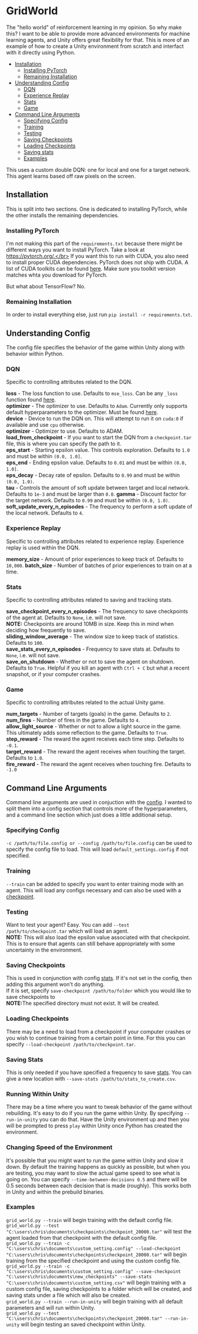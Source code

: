 # GridWorld

The "hello world" of reinforcement learning in my opinion. So why make this? I want to be able to provide more advanced environments for machine learning agents, and Unity offers great flexibility for that. This is more of an example of how to create a Unity environment from scratch and interfact with it directly using Python.

- [Installation](#installation)
  - [Installing PyTorch](#installing-pytorch)
  - [Remaining Installation](#remaining-installation)
- [Understanding Config](#understanding-config)
  - [DQN](#dqn)
  - [Experience Replay](#experience-replay)
  - [Stats](#stats)
  - [Game](#game)
- [Command Line Arguments](#command-line-arguments)
  - [Specifying Config](#specifying-config)
  - [Training](#training)
  - [Testing](#testing)
  - [Saving Checkpoints](#saving-checkpoints)
  - [Loading Checkpoints](#loading-checkpoints)
  - [Saving stats](#saving-stats)
  - [Examples](#examples)


This uses a custom double DQN: one for local and one for a target network. This agent learns based off raw pixels on the screen.
## Installation

This is split into two sections. One is dedicated to installing PyTorch, while the other installs the remaining dependencies.

### Installing PyTorch

I'm not making this part of the `requirements.txt` because there might be different ways you want to install PyTorch. Take a look at https://pytorch.org/.</br>
If you want this to run with CUDA, you also need to install proper CUDA dependencies. PyTorch does not ship with CUDA. A list of CUDA toolkits can be found [here](https://developer.nvidia.com/cuda-toolkit-archive). Make sure you toolkit version matches whta you download for PyTorch.

But what about TensorFlow? No.

### Remaining Installation

In order to install everything else, just run `pip install -r requirements.txt`.

## Understanding Config

The config file specifies the behavior of the game within Unity along with behavior within Python.

### DQN

Specific to controlling attributes related to the DQN.

<b>loss</b> - The loss function to use. Defaults to `mse_loss`. Can be any `_loss` function found [here](https://pytorch.org/docs/stable/nn.functional.html).<br>
<b>optimizer</b> - The optimizer to use. Defaults to `Adam`. Currently only supports default hyperparameters to the optimizer. Must be found [here](https://pytorch.org/docs/stable/optim.html). <br>
<b>device</b> - Device to run the DQN on. This will attempt to run it on `cuda:0` if available and use `cpu` otherwise.<br>
<b>optimizer</b> - Optimizer to use. Defaults to ADAM.<br>
<b>load_from_checkpoint</b> - If you want to start the DQN from a `checkpoint.tar` file, this is where you can specify the path to it.<br>
<b>eps_start</b> - Starting epsilon value. This controls exploration. Defaults to `1.0` and must be within `(0.0, 1.0]`.<br>
<b>eps_end</b> - Ending epsilon value. Defaults to `0.01` and must be within `(0.0, 1.0]`.<br>
<b>eps_decay</b> - Decay rate of epsilon. Defaults to `0.99` and must be within `(0.0, 1.0)`.<br>
<b>tau</b> - Controls the amount of soft update between target and local network. Defaults to `1e-3` and must be larger than `0.0`.
<b>gamma</b> - Discount factor for the target network. Defaults to `0.99` and must be within `(0.0, 1.0)`.
<b>soft_update_every_n_episodes</b> - The frequency to perform a soft update of the local network. Defaults to `4`.

### Experience Replay

Specific to controlling attributes related to experience replay. Experience replay is used within the DQN.

<b>memory_size</b> - Amount of prior experiences to keep track of. Defaults to `10,000`.
<b>batch_size</b> - Number of batches of prior experiences to train on at a time.

### Stats

Specific to controlling attributes related to saving and tracking stats.

<b>save_checkpoint_every_n_episodes</b> - The frequency to save checkpoints of the agent at. Defaults to `None`, i.e. will not save.<br>
<b>NOTE:</b> Checkpoints are around 10MB in size. Keep this in mind when deciding how frequently to save.<br>
<b>sliding_window_average</b> - The window size to keep track of statistics. Defaults to `100`.<br>
<b>save_stats_every_n_episodes</b> - Frequency to save stats at. Defaults to `None`, i.e. will not save.<br>
<b>save_on_shutdown</b> - Whether or not to save the agent on shutdown. Defaults to `True`. Helpful if you kill an agent with `Ctrl + C` but what a recent snapshot, or if your computer crashes.<br>

### Game

Specific to controlling attributes related to the actual Unity game.

<b>num_targets</b> - Number of targets (goals) in the game. Defaults to `2`.<br>
<b>num_fires</b> - Number of fires in the game. Defaults to `4`.<br>
<b>allow_light_source</b> - Whether or not to allow a light source in the game. This ultimately adds some reflection to the game. Defaults to `True`.<br>
<b>step_reward</b> - The reward the agent receives each time step. Defaults to `-0.1`.<br>
<b>target_reward</b> - The reward the agent receives when touching the target. Defaults to `1.0`.<br>
<b>fire_reward</b> - The reward the agent receives when touching fire. Defaults to `-1.0`<br>

## Command Line Arguments

Command line arguments are used in conjuction with the [config](#understanding-config). I wanted to split them into a config section that controls more of the hyperparameters, and a command line section which just does a little additional setup.

### Specifying Config

`-c /path/to/file.config or --config /path/to/file.config` can be used to specify the config file to load. This will load `default_settings.config` if not specified.

### Training

`--train` can be added to specify you want to enter training mode with an agent. This will load any configs necessary and can also be used with a [checkpoint](#dqn).

### Testing

Want to test your agent? Easy. You can add `--test /path/to/checkpoint.tar` which will load an agent.<br>
<b>NOTE:</b> This will also load the epsilon value associated with that checkpoint. This is to ensure that agents can still behave appropriately with some uncertainty in the environment.

### Saving Checkpoints

This is used in conjunction with config [stats](#stats). If it's not set in the config, then adding this argument won't do anything.<br>
If it is set, specify `save-checkpoint /path/to/folder` which you would like to save checkpoints to<br>
<b>NOTE:</b>The specified directory must not exist. It will be created.

### Loading Checkpoints

There may be a need to load from a checkpoint if your computer crashes or you wish to continue training from a certain point in time. For this you can specify `--load-checkpoint /path/to/checkpoint.tar`.

### Saving Stats

This is only needed if you have specified a frequency to save [stats](#stats). You can give a new location with `--save-stats /path/to/stats_to_create.csv`.

### Running Within Unity

There may be a time where you want to tweak behavior of the game without rebuilding. It's easy to do if you run the game within Unity. By specifying `--run-in-unity` you can do that. Have the Unity environment up and then you will be prompted to press `play` within Unity once Python has created the environment.

### Changing Speed of the Environment

It's possible that you might want to run the game within Unity and slow it down. By default the training happens as quickly as possible, but when you are testing, you may want to slow the actual game speed to see what is going on. You can specify `--time-between-decisions 0.5` and there will be 0.5 seconds between each decision that is made (roughly). This works both in Unity and within the prebuild binaries.

### Examples

`grid_world.py --train` will begin training with the default config file.<br>
`grid_world.py --test "C:\users\chris\documents\checkpoints\checkpoint_20000.tar"` will test the agent loaded from that checkpoint with the default config file.
`grid_world.py --train -c "C:\users\chris\documents\custom_setting.config" --load-checkpoint "C:\users\chris\documents\checkpoints\checkpoint_20000.tar"` will begin training from the specified checkpoint and using the custom config file.<br>
`grid_world.py --train -c "C:\users\chris\documents\custom_setting.config" --save-checkpoint "C:\users\chris\documents\new_checkpoints" --save-stats "C:\users\chris\documents\custom_setting.csv"` will begin training with a custom config file, saving checkpoints to a folder which will be created, and saving stats under a file which will also be created.<br>
`grid_world.py --train --run-in-unity` will begin training with all default parameters and will run within Unity.<br>
`grid_world.py --test "C:\users\chris\documents\checkpoints\checkpoint_20000.tar" --run-in-unity` will begin testing an saved checkpoint within Unity.<br>
